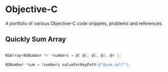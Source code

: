 # Objective-C 

A portfolio of various Objective-C code snippets, problems and references.

## Quickly Sum Array

```Objective-C

NSArray<NSNumber *> *numbers = @[ @1, @2, @3, @4 ];

NSNumber *sum = [numbers valueForKeyPath:@"@sum.self"];
```
